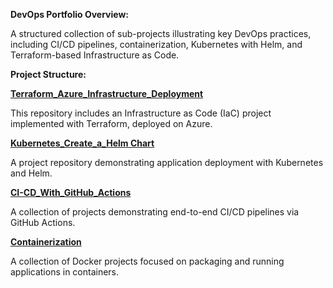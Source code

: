 **DevOps Portfolio Overview:**

A structured collection of sub-projects illustrating key DevOps practices, including CI/CD pipelines, 
containerization, Kubernetes with Helm, and Terraform-based Infrastructure as Code.

**Project Structure:**

**[Terraform_Azure_Infrastructure_Deployment](https://github.com/programer-orest/Azure_Infrastructure_Deployment_with_Terraform)**

This repository includes an Infrastructure as Code (IaC) project implemented with Terraform, deployed on Azure.

**[Kubernetes_Create_a_Helm Chart](https://github.com/programer-orest/Kubernetes_Create_a_Helm_Chart)**

A project repository demonstrating application deployment with Kubernetes and Helm.

**[CI-CD_With_GitHub_Actions](https://github.com/programer-orest/CI-CD_With_GitHub_Actions)**

A collection of projects demonstrating end-to-end CI/CD pipelines via GitHub Actions.

**[Containerization](https://github.com/programer-orest/Containerization)**

A collection of Docker projects focused on packaging and running applications in containers.
